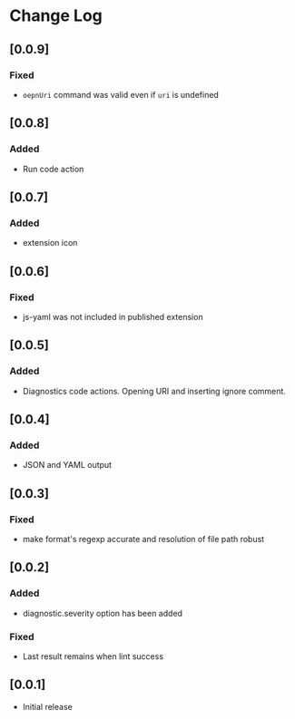 # Change Log

## [0.0.9]

### Fixed

- `oepnUri` command was valid even if `uri` is undefined

## [0.0.8]

### Added

- Run code action

## [0.0.7]

### Added

- extension icon

## [0.0.6]

### Fixed

- js-yaml was not included in published extension

## [0.0.5]

### Added

- Diagnostics code actions. Opening URI and inserting ignore comment.

## [0.0.4]

### Added

- JSON and YAML output

## [0.0.3]

### Fixed

- make format's regexp accurate and resolution of file path robust

## [0.0.2]

### Added

- diagnostic.severity option has been added

### Fixed 

- Last result remains when lint success

## [0.0.1]

- Initial release